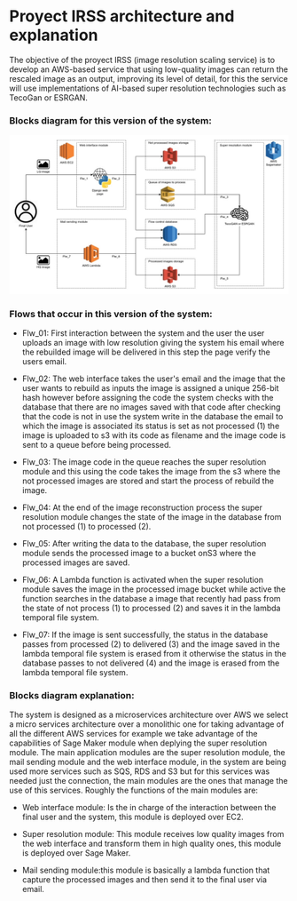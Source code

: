 # Proyect IRSS architecture and explanation

The objective of the proyect IRSS (image resolution scaling service) is to develop an AWS-based service that using low-quality images can return the rescaled image as an output, improving its level of detail, for this the service will use implementations of AI-based super resolution technologies such as TecoGan or ESRGAN.

### Blocks diagram for this version of the system:

![Blocks diagram](resources/blocks_diagrams/IRSS_Sprint1.jpg)

### Flows that occur in this version of the system:

-   Flw_01: First interaction between the system and the user the user uploads an image with low resolution giving the system his email where the rebuilded image will be delivered in this step the page verify the users email.

-   Flw_02: The web interface takes the user's email and the image that the user wants to rebuild as inputs the image is assigned a unique 256-bit hash however before assigning the code the system checks with the database that there are no images saved with that code after checking that the code is not in use the system write in the database the email to which the image is associated its status is set as not processed (1) the image is uploaded to s3 with its code as filename and the image code is sent to a queue before being processed.

-   Flw_03: The image code in the queue reaches the super resolution module and this using the code takes the image from the s3 where the not processed images are stored and start the process of rebuild the image.

-   Flw_04: At the end of the image reconstruction process the super resolution module changes the state of the image in the database from not processed (1) to processed (2).

-   Flw_05: After writing the data to the database, the super resolution module sends the processed image to a bucket onS3 where the processed images are saved.

-   Flw_06: A Lambda function is activated when the super resolution module saves the image in the processed image bucket while active the function searches in the database a image that recently had pass from the state of not process (1) to processed (2) and saves it in the lambda temporal file system.

-   Flw_07: If the image is sent successfully, the status in the database passes from processed (2) to delivered (3) and the image saved in the lambda temporal file system is erased from it otherwise the status in the database passes to not delivered (4) and the image is erased from the lambda temporal file system.

### Blocks diagram explanation:

The system is designed as a microservices architecture over AWS we select a micro services architecture over a monolithic one for taking advantage of all the different AWS services for example we take advantage of the capabilities of Sage Maker module when deplying the super resolution module.
The main application modules are the super resolution module, the mail sending module and the web interface module, in the system are being used more services such as SQS,  RDS and S3 but for this services was needed just the connection, the main modules are the ones that manage the use of this services.
Roughly the functions of the main modules are:

-   Web interface module: Is the in charge of the interaction between the final user and the system, this module is deployed over EC2.

-   Super resolution module: This module receives low quality images from the web interface  and transform them in high quality ones, this module is deployed over Sage Maker.

-   Mail sending module:this module is basically a lambda function that capture the processed images and then send it to the final user via email.
